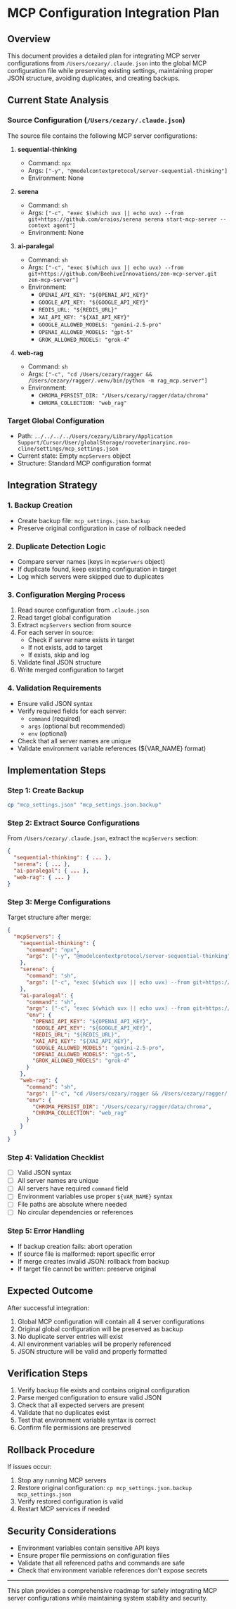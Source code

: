 # MCP Configuration Integration Plan

## Overview
This document provides a detailed plan for integrating MCP server configurations from `/Users/cezary/.claude.json` into the global MCP configuration file while preserving existing settings, maintaining proper JSON structure, avoiding duplicates, and creating backups.

## Current State Analysis

### Source Configuration (`/Users/cezary/.claude.json`)
The source file contains the following MCP server configurations:

1. **sequential-thinking**
   - Command: `npx`
   - Args: `["-y", "@modelcontextprotocol/server-sequential-thinking"]`
   - Environment: None

2. **serena**
   - Command: `sh`
   - Args: `["-c", "exec $(which uvx || echo uvx) --from git+https://github.com/oraios/serena serena start-mcp-server --context agent"]`
   - Environment: None

3. **ai-paralegal**
   - Command: `sh`
   - Args: `["-c", "exec $(which uvx || echo uvx) --from git+https://github.com/BeehiveInnovations/zen-mcp-server.git zen-mcp-server"]`
   - Environment: 
     - `OPENAI_API_KEY: "${OPENAI_API_KEY}"`
     - `GOOGLE_API_KEY: "${GOOGLE_API_KEY}"`
     - `REDIS_URL: "${REDIS_URL}"`
     - `XAI_API_KEY: "${XAI_API_KEY}"`
     - `GOOGLE_ALLOWED_MODELS: "gemini-2.5-pro"`
     - `OPENAI_ALLOWED_MODELS: "gpt-5"`
     - `GROK_ALLOWED_MODELS: "grok-4"`

4. **web-rag**
   - Command: `sh`
   - Args: `["-c", "cd /Users/cezary/ragger && /Users/cezary/ragger/.venv/bin/python -m rag_mcp.server"]`
   - Environment:
     - `CHROMA_PERSIST_DIR: "/Users/cezary/ragger/data/chroma"`
     - `CHROMA_COLLECTION: "web_rag"`

### Target Global Configuration
- Path: `../../../../Users/cezary/Library/Application Support/Cursor/User/globalStorage/rooveterinaryinc.roo-cline/settings/mcp_settings.json`
- Current state: Empty `mcpServers` object
- Structure: Standard MCP configuration format

## Integration Strategy

### 1. Backup Creation
- Create backup file: `mcp_settings.json.backup`
- Preserve original configuration in case of rollback needed

### 2. Duplicate Detection Logic
- Compare server names (keys in `mcpServers` object)
- If duplicate found, keep existing configuration in target
- Log which servers were skipped due to duplicates

### 3. Configuration Merging Process
1. Read source configuration from `.claude.json`
2. Read target global configuration 
3. Extract `mcpServers` section from source
4. For each server in source:
   - Check if server name exists in target
   - If not exists, add to target
   - If exists, skip and log
5. Validate final JSON structure
6. Write merged configuration to target

### 4. Validation Requirements
- Ensure valid JSON syntax
- Verify required fields for each server:
  - `command` (required)
  - `args` (optional but recommended)
  - `env` (optional)
- Check that all server names are unique
- Validate environment variable references (${VAR_NAME} format)

## Implementation Steps

### Step 1: Create Backup
```bash
cp "mcp_settings.json" "mcp_settings.json.backup"
```

### Step 2: Extract Source Configurations
From `/Users/cezary/.claude.json`, extract the `mcpServers` section:
```json
{
  "sequential-thinking": { ... },
  "serena": { ... },
  "ai-paralegal": { ... },
  "web-rag": { ... }
}
```

### Step 3: Merge Configurations
Target structure after merge:
```json
{
  "mcpServers": {
    "sequential-thinking": {
      "command": "npx",
      "args": ["-y", "@modelcontextprotocol/server-sequential-thinking"]
    },
    "serena": {
      "command": "sh",
      "args": ["-c", "exec $(which uvx || echo uvx) --from git+https://github.com/oraios/serena serena start-mcp-server --context agent"]
    },
    "ai-paralegal": {
      "command": "sh",
      "args": ["-c", "exec $(which uvx || echo uvx) --from git+https://github.com/BeehiveInnovations/zen-mcp-server.git zen-mcp-server"],
      "env": {
        "OPENAI_API_KEY": "${OPENAI_API_KEY}",
        "GOOGLE_API_KEY": "${GOOGLE_API_KEY}",
        "REDIS_URL": "${REDIS_URL}",
        "XAI_API_KEY": "${XAI_API_KEY}",
        "GOOGLE_ALLOWED_MODELS": "gemini-2.5-pro",
        "OPENAI_ALLOWED_MODELS": "gpt-5",
        "GROK_ALLOWED_MODELS": "grok-4"
      }
    },
    "web-rag": {
      "command": "sh",
      "args": ["-c", "cd /Users/cezary/ragger && /Users/cezary/ragger/.venv/bin/python -m rag_mcp.server"],
      "env": {
        "CHROMA_PERSIST_DIR": "/Users/cezary/ragger/data/chroma",
        "CHROMA_COLLECTION": "web_rag"
      }
    }
  }
}
```

### Step 4: Validation Checklist
- [ ] Valid JSON syntax
- [ ] All server names are unique
- [ ] All servers have required `command` field
- [ ] Environment variables use proper `${VAR_NAME}` syntax
- [ ] File paths are absolute where needed
- [ ] No circular dependencies or references

### Step 5: Error Handling
- If backup creation fails: abort operation
- If source file is malformed: report specific error
- If merge creates invalid JSON: rollback from backup
- If target file cannot be written: preserve original

## Expected Outcome

After successful integration:
1. Global MCP configuration will contain all 4 server configurations
2. Original global configuration will be preserved as backup
3. No duplicate server entries will exist
4. All environment variables will be properly referenced
5. JSON structure will be valid and properly formatted

## Verification Steps

1. Verify backup file exists and contains original configuration
2. Parse merged configuration to ensure valid JSON
3. Check that all expected servers are present
4. Validate that no duplicates exist
5. Test that environment variable syntax is correct
6. Confirm file permissions are preserved

## Rollback Procedure

If issues occur:
1. Stop any running MCP servers
2. Restore original configuration: `cp mcp_settings.json.backup mcp_settings.json`
3. Verify restored configuration is valid
4. Restart MCP services if needed

## Security Considerations

- Environment variables contain sensitive API keys
- Ensure proper file permissions on configuration files
- Validate that all referenced paths and commands are safe
- Check that environment variable references don't expose secrets

---

This plan provides a comprehensive roadmap for safely integrating MCP server configurations while maintaining system stability and security.

